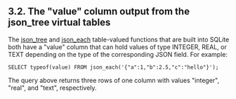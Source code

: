 ## 3\.2\. The "value" column output from the json\_tree virtual tables


The [json\_tree](json1.html#jtree) and [json\_each](json1.html#jeach) table\-valued functions that are
built into SQLite both have a "value" column that can hold values of
type INTEGER, REAL, or TEXT depending on the type of the corresponding
JSON field. For example:




```
SELECT typeof(value) FROM json_each('{"a":1,"b":2.5,"c":"hello"}');

```

The query above returns three rows of one column with values
"integer", "real", and "text", respectively.



